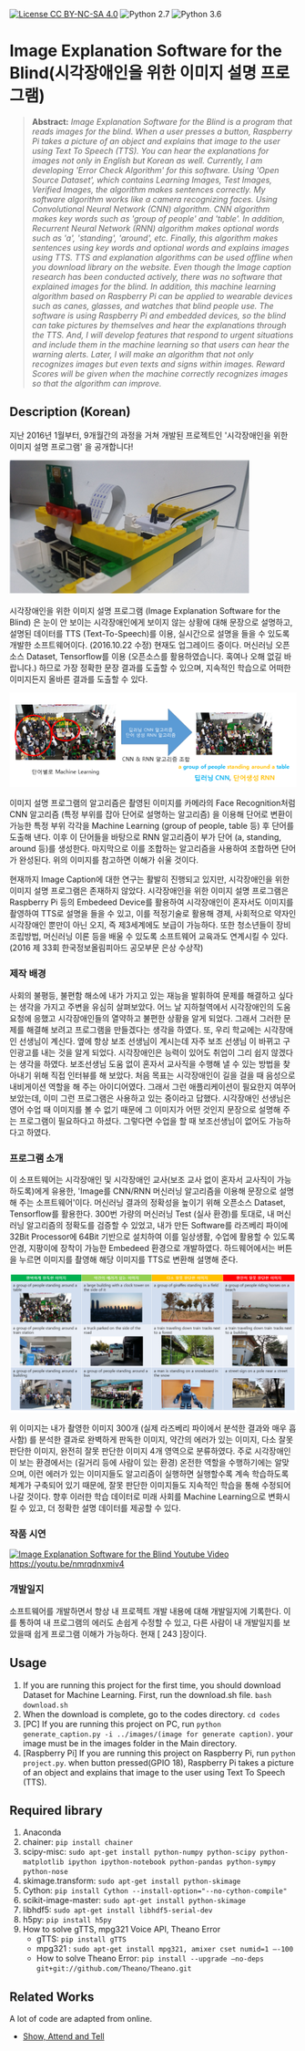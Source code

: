 [![License CC BY-NC-SA 4.0](https://img.shields.io/badge/license-CC4.0-blue.svg)](https://raw.githubusercontent.com/NVIDIA/FastPhotoStyle/master/LICENSE.md)
![Python 2.7](https://img.shields.io/badge/python-2.7-green.svg)
![Python 3.6](https://img.shields.io/badge/python-3.6-green.svg)

# Image Explanation Software for the Blind(시각장애인을 위한 이미지 설명 프로그램)
> **Abstract:** *Image Explanation Software for the Blind is a program that reads images for the blind. When a user presses a button, Raspberry Pi takes a picture of an object and explains that image to the user using Text To Speech (TTS). You can hear the explanations for images not only in English but Korean as well. Currently, I am developing 'Error Check Algorithm' for this software. Using 'Open Source Dataset', which contains Learning Images, Test Images, Verified Images, the algorithm makes sentences correctly. My software algorithm works like a camera recognizing faces. Using Convolutional Neural Network (CNN) algorithm. CNN algorithm makes key words such as 'group of people' and 'table'. In addition, Recurrent Neural Network (RNN) algorithm makes optional words such as 'a', 'standing', 'around', etc. Finally, this algorithm makes sentences using key words and optional words and explains images using TTS. TTS and explanation algorithms can be used offline when you download library on the website. Even though the Image caption research has been conducted actively, there was no software that explained images for the blind. In addition, this machine learning algorithm based on Raspberry Pi can be applied to wearable devices such as canes, glasses, and watches that blind people use. The software is using Raspberry Pi and embedded devices, so the blind can take pictures by themselves and hear the explanations through the TTS. And, I will develop features that respond to urgent situations and include them in the machine learning so that users can hear the warning alerts. Later, I will make an algorithm that not only recognizes images but even texts and signs within images. Reward Scores will be given when the machine correctly recognizes images so that the algorithm can improve.*

## Description (Korean)
지난 2016년 1월부터, 9개월간의 과정을 거쳐 개발된 프로젝트인 '시각장애인을 위한 이미지 설명 프로그램' 을 공개합니다!

<img src='imgs/img1.png'/>

시각장애인을 위한 이미지 설명 프로그램 (Image Explanation Software for the Blind) 은 눈이 안 보이는 시각장애인에게 보이지 않는 상황에 대해 문장으로 설명하고, 설명된 데이터를 TTS (Text-To-Speech)를 이용, 실시간으로 설명을 들을 수 있도록 개발한 소프트웨어이다. (2016.10.22 수정) 현재도 업그레이드 중이다.
머신러닝 오픈소스 Dataset, Tensorflow를 이용 (오픈소스를 활용하였습니다. 혹여나 오해 없길 바랍니다.) 하므로 가장 정확한 문장 결과를 도출할 수 있으며, 지속적인 학습으로 어떠한 이미지든지 올바른 결과를 도출할 수 있다.

<img src='imgs/img2.png'/>

이미지 설명 프로그램의 알고리즘은 촬영된 이미지를 카메라의 Face Recognition처럼 CNN 알고리즘 (특정 부위를 잡아 단어로 설명하는 알고리즘) 을 이용해 단어로 변환이 가능한 특정 부위 각각을 Machine Learning (group of people, table 등) 후 단어를 도출해 낸다. 이후 이 단어들을 바탕으로 RNN 알고리즘이 부가 단어 (a, standing, around 등)를 생성한다. 마지막으로 이를 조합하는 알고리즘을 사용하여 조합하면 단어가 완성된다. 위의 이미지를 참고하면 이해가 쉬울 것이다.

현재까지 Image Caption에 대한 연구는 활발히 진행되고 있지만, 시각장애인을 위한 이미지 설명 프로그램은 존재하지 않았다. 시각장애인을 위한 이미지 설명 프로그램은 Raspberry Pi 등의 Embedeed Device를 활용하여 시각장애인이 혼자서도 이미지를 촬영하여 TTS로 설명을 들을 수 있고, 이를 적정기술로 활용해 경제, 사회적으로 약자인 시각장애인 뿐만이 아닌 오지, 즉 제3세계에도 보급이 가능하다. 또한 청소년들이 장비 조립방법, 머신러닝 이론 등을 배울 수 있도록 소프트웨어 교육과도 연계시킬 수 있다. (2016 제 33회 한국정보올림피아드 공모부문 은상 수상작)

### 제작 배경
사회의 불평등, 불편함 해소에 내가 가지고 있는 재능을 발휘하여 문제를 해결하고 싶다는 생각을 가지고 주변을 유심히 살펴보았다. 어느 날 지하철역에서 시각장애인의 도움요청에 응했고 시각장애인들의 열약하고 불편한 상황을 알게 되었다. 그래서 그러한 문제를 해결해 보려고 프로그램을 만들겠다는 생각을 하였다. 또, 우리 학교에는 시각장애인 선생님이 계신다. 옆에 항상 보조 선생님이 계시는데 자주 보조 선생님 이 바뀌고 구인광고를 내는 것을 알게 되었다. 시각장애인은 능력이 있어도 취업이 그리 쉽지 않겠다는 생각을 하였다. 보조선생님 도움 없이 혼자서 교사직을 수행해 낼 수 있는 방법을 찾아내기 위해 직접 인터뷰를 해 보았다. 처음 목표는 시각장애인이 길을 걸을 때 음성으로 내비게이션 역할을 해 주는 아이디어였다. 그래서 그런 애플리케이션이 필요한지 여쭈어 보았는데, 이미 그런 프로그램은 사용하고 있는 중이라고 답했다. 시각장애인 선생님은 영어 수업 때 이미지를 볼 수 없기 때문에 그 이미지가 어떤 것인지 문장으로 설명해 주는 프로그램이 필요하다고 하셨다. 그렇다면 수업을 할 때 보조선생님이 없어도 가능하다고 하였다.

### 프로그램 소개
이 소프트웨어는 시각장애인 및 시각장애인 교사(보조 교사 없이 혼자서 교사직이 가능하도록)에게 유용한, 'Image를 CNN/RNN 머신러닝 알고리즘을 이용해 문장으로 설명해 주는 소프트웨어'이다. 머신러닝 결과의 정확성을 높이기 위해 오픈소스 Dataset, Tensorflow를 활용한다. 300번 가량의 머신러닝 Test (실사 환경)를 토대로, 내 머신러닝 알고리즘의 정확도를 검증할 수 있었고, 내가 만든 Software를 라즈베리 파이에 32Bit Processor에 64Bit 기반으로 설치하여 이를 일상생활, 수업에 활용할 수 있도록 안경, 지팡이에 장착이 가능한 Embedeed 환경으로 개발하였다. 하드웨어에서는 버튼을 누르면 이미지를 촬영해 해당 이미지를 TTS로 변환해 설명해 준다.

<img src='imgs/img3.png'/>

위 이미지는 내가 촬영한 이미지 300개 (실제 라즈베리 파이에서 분석한 결과와 매우 흡사함) 를 분석한 결과로 완벽하게 판독한 이미지, 약간의 에러가 있는 이미지, 다소 잘못 판단한 이미지, 완전히 잘못 판단한 이미지 4개 영역으로 분류하였다. 주로 시각장애인이 보는 환경에서는 (길거리 등에 사람이 있는 환경) 온전한 역할을 수행하기에는 알맞으며, 이런 에러가 있는 이미지들도 알고리즘이 실행하면 실행할수록 계속 학습하도록 체계가 구축되어 있기 때문에, 잘못 판단한 이미지들도 지속적인 학습을 통해 수정되어 나갈 것이다. 향후 이러한 학습 데이터로 미래 사회를 Machine Learning으로 변화시킬 수 있고, 더 정확한 설명 데이터를 제공할 수 있다.

### 작품 시연
[![Image Explanation Software for the Blind Youtube Video](https://img.youtube.com/vi/nmrqdnxmiv4/0.jpg)](https://www.youtube.com/watch?v=nmrqdnxmiv4)
https://youtu.be/nmrqdnxmiv4

### 개발일지
소프트웨어를 개발하면서 항상 내 프로젝트 개발 내용에 대해 개발일지에 기록한다. 이를 통하여 내 프로그램의 에러도 손쉽게 수정할 수 있고, 다른 사람이 내 개발일지를 보았을때 쉽게 프로그램 이해가 가능하다. 현재 [ 243 ]장이다.

## Usage
1. If you are running this project for the first time, you should download Dataset for Machine Learning. First, run the download.sh file. `bash download.sh`
2. When the download is complete, go to the codes directory. `cd codes`
3. [PC] If you are running this project on PC, run `python generate_caption.py -i ../images/(image for generate caption)`. your image must be in the images folder in the Main directory.
4. [Raspberry Pi] If you are running this project on Raspberry Pi, run `python project.py`. when button pressed(GPIO 18), Raspberry Pi takes a picture of an object and explains that image to the user using Text To Speech (TTS).

## Required library
1. Anaconda
2. chainer: `pip install chainer`
3. scipy-misc: `sudo apt-get install python-numpy python-scipy python-matplotlib ipython ipython-notebook python-pandas python-sympy python-nose`
4. skimage.transform: `sudo apt-get install python-skimage`
5. Cython: `pip install Cython --install-option="--no-cython-compile"`
6. scikit-image-master: `sudo apt-get install python-skimage`
7. libhdf5: `sudo apt-get install libhdf5-serial-dev`
8. h5py: `pip install h5py`
9. How to solve gTTS, mpg321 Voice API, Theano Error
   - gTTS: `pip install gTTS`
   - mpg321 : `sudo apt-get install mpg321, amixer cset numid=1 –-100`
   - How to solve Theano Error: `pip install --upgrade —no-deps git+git://github.com/Theano/Theano.git`

## Related Works
A lot of code are adapted from online.
 * [Show, Attend and Tell](http://proceedings.mlr.press/v37/xuc15.pdf)
